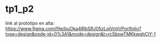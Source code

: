 # tp1_p2

link al prototipo en alta: https://www.figma.com/file/buOka4lRbSRJ05zLqiVnVj/Portfolio?type=design&node-id=0%3A1&mode=design&t=rcSbxwTMKkwqhClY-1
